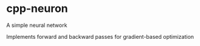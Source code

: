 # cpp-neuron

A simple neural network 

Implements forward and backward passes for gradient-based optimization
